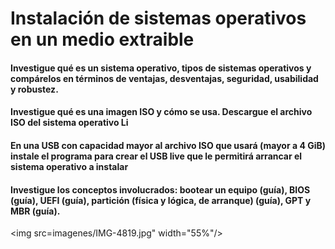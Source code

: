# Instalación de sistemas operativos en un medio extraible
#### Investigue qué es un sistema operativo, tipos de sistemas operativos y compárelos en términos de ventajas, desventajas, seguridad, usabilidad y robustez.
#### Investigue qué es una imagen ISO y cómo se usa. Descargue el archivo ISO del sistema operativo Li
#### En una USB con capacidad mayor al archivo ISO que usará (mayor a 4 GiB) instale el programa para crear el USB live que le permitirá arrancar el sistema operativo a instalar
#### Investigue los conceptos involucrados: bootear un equipo (guía), BIOS (guía), UEFI (guía), partición (física y lógica, de arranque) (guía), GPT y MBR (guía).
<img src=imagenes/IMG-4819.jpg" width="55%"/>
